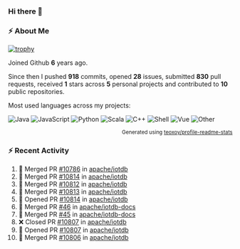 ### Hi there 👋

### :zap: About Me

[![trophy](https://github-profile-trophy.vercel.app/?username=HTHou&theme=onedark)](https://github.com/ryo-ma/github-profile-trophy)
   
Joined Github **6** years ago.

Since then I pushed **918** commits, opened **28** issues, submitted **830** pull requests, received **1** stars across **5** personal projects and contributed to **10** public repositories.

Most used languages across my projects:

![Java](https://img.shields.io/static/v1?style=flat-square&label=%E2%A0%80&color=555&labelColor=%23b07219&message=Java%EF%B8%B194.4%25)
![JavaScript](https://img.shields.io/static/v1?style=flat-square&label=%E2%A0%80&color=555&labelColor=%23f1e05a&message=JavaScript%EF%B8%B11.4%25)
![Python](https://img.shields.io/static/v1?style=flat-square&label=%E2%A0%80&color=555&labelColor=%233572A5&message=Python%EF%B8%B10.7%25)
![Scala](https://img.shields.io/static/v1?style=flat-square&label=%E2%A0%80&color=555&labelColor=%23c22d40&message=Scala%EF%B8%B10.6%25)
![C++](https://img.shields.io/static/v1?style=flat-square&label=%E2%A0%80&color=555&labelColor=%23f34b7d&message=C%2B%2B%EF%B8%B10.6%25)
![Shell](https://img.shields.io/static/v1?style=flat-square&label=%E2%A0%80&color=555&labelColor=%2389e051&message=Shell%EF%B8%B10.4%25)
![Vue](https://img.shields.io/static/v1?style=flat-square&label=%E2%A0%80&color=555&labelColor=%2341b883&message=Vue%EF%B8%B10.3%25)
![Other](https://img.shields.io/static/v1?style=flat-square&label=%E2%A0%80&color=555&labelColor=%23ededed&message=Other%EF%B8%B11.2%25)

<p align="right"><sub>Generated using <a href="https://github.com/marketplace/actions/profile-readme-stats">teoxoy/profile-readme-stats</a></sub></p>


<!--![](https://github.com/HTHou/HTHou/blob/output/github-contribution-grid-snake.svg)-->

<!--![Haonan Hou's github stats](https://github-readme-stats.vercel.app/api?username=HTHou&count_private=true&show_icons=true&theme=onedark)-->

<!--![Haonan Hou's wakatime stats](https://github-readme-stats.vercel.app/api/wakatime?username=HTHou&layout=compact&theme=onedark)-->

<!--![Top Langs](https://github-readme-stats.vercel.app/api/top-langs/?username=HTHou&theme=onedark&layout=compact)-->

### :zap: Recent Activity
<!--START_SECTION:activity-->
1. 🎉 Merged PR [#10786](https://github.com/apache/iotdb/pull/10786) in [apache/iotdb](https://github.com/apache/iotdb)
2. 🎉 Merged PR [#10814](https://github.com/apache/iotdb/pull/10814) in [apache/iotdb](https://github.com/apache/iotdb)
3. 🎉 Merged PR [#10812](https://github.com/apache/iotdb/pull/10812) in [apache/iotdb](https://github.com/apache/iotdb)
4. 🎉 Merged PR [#10813](https://github.com/apache/iotdb/pull/10813) in [apache/iotdb](https://github.com/apache/iotdb)
5. 💪 Opened PR [#10814](https://github.com/apache/iotdb/pull/10814) in [apache/iotdb](https://github.com/apache/iotdb)
6. 🎉 Merged PR [#46](https://github.com/apache/iotdb-docs/pull/46) in [apache/iotdb-docs](https://github.com/apache/iotdb-docs)
7. 🎉 Merged PR [#45](https://github.com/apache/iotdb-docs/pull/45) in [apache/iotdb-docs](https://github.com/apache/iotdb-docs)
8. ❌ Closed PR [#10807](https://github.com/apache/iotdb/pull/10807) in [apache/iotdb](https://github.com/apache/iotdb)
9. 💪 Opened PR [#10807](https://github.com/apache/iotdb/pull/10807) in [apache/iotdb](https://github.com/apache/iotdb)
10. 🎉 Merged PR [#10806](https://github.com/apache/iotdb/pull/10806) in [apache/iotdb](https://github.com/apache/iotdb)
<!--END_SECTION:activity-->

<!--
**HTHou/HTHou** is a ✨ _special_ ✨ repository because its `README.md` (this file) appears on your GitHub profile.

Here are some ideas to get you started:

- 🔭 I’m currently working on ...
- 🌱 I’m currently learning ...
- 👯 I’m looking to collaborate on ...
- 🤔 I’m looking for help with ...
- 💬 Ask me about ...
- 📫 How to reach me: ...
- 😄 Pronouns: ...
- ⚡ Fun fact: ...
-->

